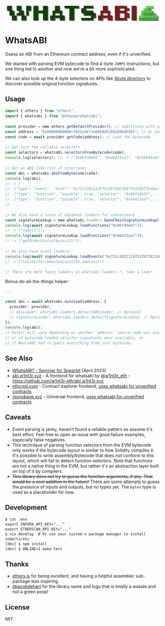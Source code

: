 ![WhatsABI](assets/logo.png)

# WhatsABI

Guess an ABI from an Ethereum contract address, even if it's unverified.

We started with parsing EVM bytecode to find 4-byte `JUMPI` instructions, but
one thing led to another and now we're a bit more sophisticated.

We can also look up the 4-byte selectors on APIs like
[4byte.directory](https://www.4byte.directory/) to discover possible original
function signatures.

## Usage

```typescript
import { ethers } from "ethers";
import { whatsabi } from "@shazow/whatsabi";

const provider = new ethers.getDefaultProvider(); // substitute with your fav provider
const address = "0x00000000006c3852cbEf3e08E8dF289169EdE581"; // Or your fav contract address
const code = await provider.getCode(address); // Load the bytecode

// Get just the callable selectors
const selectors = whatsabi.selectorsFromBytecode(code);
console.log(selectors); // -> ["0x06fdde03", "0x46423aa7", "0x55944a42", ...]

// Get an ABI-like list of interfaces
const abi = whatsabi.abiFromBytecode(code);
console.log(abi);
// -> [
//  {"type": "event", "hash": "0x721c20121297512b72821b97f5326877ea8ecf4bb9948fea5bfcb6453074d37f"},
//  {"type": "function", "payable": true, "selector": "0x06fdde03", ...},
//  {"type": "function", "payable": true, "selector": "0x46423aa7", ...},
//   ...

// We also have a suite of database loaders for convenience
const signatureLookup = new whatsabi.loaders.OpenChainSignatureLookup();
console.log(await signatureLookup.loadFunctions("0x06fdde03"));
// -> ["name()"]);
console.log(await signatureLookup.loadFunctions("0x46423aa7"));
// -> ["getOrderStatus(bytes32)"]);

// We also have event loaders!
console.log(await signatureLookup.loadEvents("0x721c20121297512b72821b97f5326877ea8ecf4bb9948fea5bfcb6453074d37f");
// -> ["CounterIncremented(uint256,address)"]

// There are more fancy loaders in whatsabi.loaders.*, take a look!
```

Bonus do-all-the-things helper:

```typescript
...

const abi = await whatsabi.autoload(address, {
  provider: provider,
  // abiLoader: whatsabi.loaders.defaultABILoader, // Optional
  // signatureLoader: whatsabi.loaders.defaultSignatureLookup, // Optional
});
console.log(abi);
// Detail will vary depending on whether `address` source code was available,
// or if bytecode-loaded selector signatures were available, or
// if WhatsABI had to guess everything from just bytecode.
```

## See Also

* [WhatsABI? - Seminar for Spearbit](https://www.youtube.com/watch?v=sfgassm8SKw) (April 2023)
* [abi.w1nt3r.xyz](https://abi.w1nt3r.xyz/) - A frontend for whatsabi by [@w1nt3r_eth](https://twitter.com/w1nt3r_eth) - https://github.com/w1nt3r-eth/abi.w1nt3r.xyz
* [ethcmd.com](https://www.ethcmd.com/) - Contract explorer frontend, [uses whatsabi for unverified contracts](https://github.com/verynifty/ethcmd)
* [monobase.xyz](https://monobase.xyz) - Universal frontend, [uses whatsabi for unverified contracts](https://twitter.com/nazar_ilamanov/status/1659648915195707392)

## Caveats

* Event parsing is janky, haven't found a reliable pattern so assume it's best
  effort. Feel free to open an issue with good failure examples, especially
  false negatives.
* This technique of parsing function selectors from the EVM bytecode only works
  if the bytecode layout is similar to how Solidity compiles it. It's possible
  to write assembly/bytecode that does not conform to this layout, which will
  fail to detect function selectors. Note that functions are not a native thing
  in the EVM, but rather it's an abstraction layer built on top of it by
  compilers.
* ~~This library does not try to guess the function arguments, if any. That would
  be a cool addition in the future!~~ There are some attempts to guess the
  presence of inputs and outputs, but no types yet. The `bytes` type is used as
  a placeholder for now.


## Development

```console
$ cat .env
export INFURA_API_KEY="..."
export ETHERSCAN_API_KEY="..."
$ nix develop  # Or use your system's package manager to install node/ts/etc
[dev] $ npm install
[dev] $ ONLINE=1 make test
```


## Thanks

* [ethers.js](https://github.com/ethers-io/ethers.js/) for being excellent, and
  having a helpful assembler sub-package was inspiring.
* [@jacobdehart](https://twitter.com/jacobdehart) for the library name and logo
  that is totally a wasabi and not a green poop!


## License

MIT
